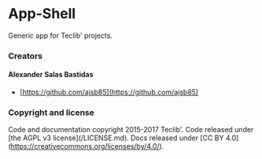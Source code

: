 # App-Shell

Generic app for Teclib' projects.

### Creators

#### Alexander Salas Bastidas

* [https://github.com/ajsb85](https://github.com/ajsb85)

### Copyright and license

Code and documentation copyright 2015-2017 Teclib'. Code released under [the AGPL v3 license](/LICENSE.md\). Docs released under [CC BY 4.0]\(https://creativecommons.org/licenses/by/4.0/).

